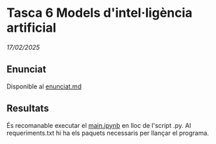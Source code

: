 # Tasca 6 Models d'intel·ligència artificial
*17/02/2025*

## Enunciat
Disponible al [enunciat.md](enunciat.md)

## Resultats
És recomanable executar el [main.ipynb](main.ipynb) en lloc de l'script .py. Al requeriments.txt hi ha els paquets necessaris per
llançar el programa.